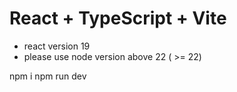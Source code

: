 
# React + TypeScript + Vite
- react version 19
- please use node version above 22 ( >= 22)


npm i
npm run dev


